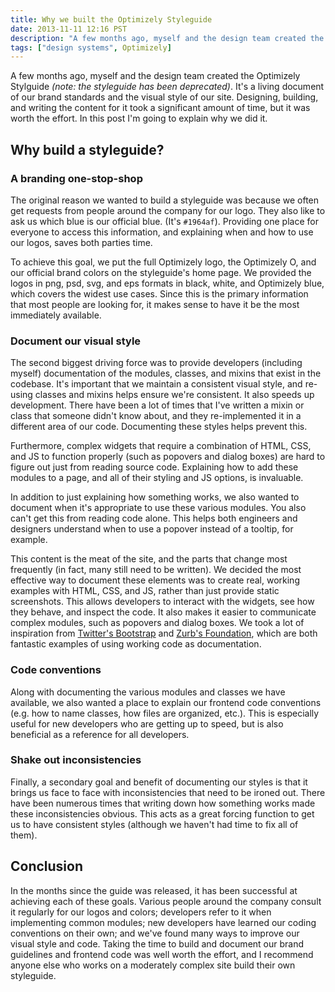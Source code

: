 ```yaml
---
title: Why we built the Optimizely Styleguide
date: 2013-11-11 12:16 PST
description: "A few months ago, myself and the design team created the Optimizely Stylguide. It's a living document of our brand standards and the visual style of our site. Designing, building, and writing the content for it took a significant amount of time, but it was worth the effort. In this post I'm going to explain why we did it."
tags: ["design systems", Optimizely]
---
```


A few months ago, myself and the design team created the Optimizely Stylguide _(note: the styleguide has been deprecated)_. It's a living document of our brand standards and the visual style of our site. Designing, building, and writing the content for it took a significant amount of time, but it was worth the effort. In this post I'm going to explain why we did it.

## Why build a styleguide?

### A branding one-stop-shop

The original reason we wanted to build a styleguide was because we often get requests from people around the company for our logo. They also like to ask us which blue is our official blue. (It's `#1964af`). Providing one place for everyone to access this information, and explaining when and how to use our logos, saves both parties time.

To achieve this goal, we put the full Optimizely logo, the Optimizely O, and our official brand colors on the styleguide's home page. We provided the logos in png, psd, svg, and eps formats in black, white, and Optimizely blue, which covers the widest use cases. Since this is the primary information that most people are looking for, it makes sense to have it be the most immediately available.

### Document our visual style

The second biggest driving force was to provide developers (including myself) documentation of the modules, classes, and mixins that exist in the codebase. It's important that we maintain a consistent visual style, and re-using classes and mixins helps ensure we're consistent. It also speeds up development. There have been a lot of times that I've written a mixin or class that someone didn't know about, and they re-implemented it in a different area of our code. Documenting these styles helps prevent this.

Furthermore, complex widgets that require a combination of HTML, CSS, and JS to function properly (such as popovers and dialog boxes) are hard to figure out just from reading source code. Explaining how to add these modules to a page, and all of their styling and JS options, is invaluable.

In addition to just explaining how something works, we also wanted to document when it's appropriate to use these various modules. You also can't get this from reading code alone. This helps both engineers and designers understand when to use a popover instead of a tooltip, for example.

This content is the meat of the site, and the parts that change most frequently (in fact, many still need to be written). We decided the most effective way to document these elements was to create real, working examples with HTML, CSS, and JS, rather than just provide static screenshots. This allows developers to interact with the widgets, see how they behave, and inspect the code. It also makes it easier to communicate complex modules, such as popovers and dialog boxes. We took a lot of inspiration from [Twitter's Bootstrap](http://getbootstrap.com/) and [Zurb's Foundation](http://foundation.zurb.com/), which are both fantastic examples of using working code as documentation.

### Code conventions

Along with documenting the various modules and classes we have available, we also wanted a place to explain our frontend code conventions (e.g. how to name classes, how files are organized, etc.). This is especially useful for new developers who are getting up to speed, but is also beneficial as a reference for all developers.

### Shake out inconsistencies

Finally, a secondary goal and benefit of documenting our styles is that it brings us face to face with inconsistencies that need to be ironed out. There have been numerous times that writing down how something works made these inconsistencies obvious. This acts as a great forcing function to get us to have consistent styles (although we haven't had time to fix all of them).

## Conclusion

In the months since the guide was released, it has been successful at achieving each of these goals. Various people around the company consult it regularly for our logos and colors; developers refer to it when implementing common modules; new developers have learned our coding conventions on their own; and we've found many ways to improve our visual style and code. Taking the time to build and document our brand guidelines and frontend code was well worth the effort, and I recommend anyone else who works on a moderately complex site build their own styleguide.
